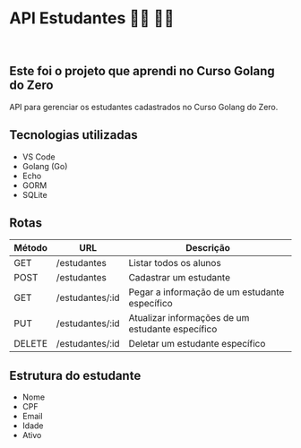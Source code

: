 # API Estudantes 👩‍🎓 👨‍🎓
<br>

<h2> Este foi o projeto que aprendi no Curso Golang do Zero </h2>
API para gerenciar os estudantes cadastrados no Curso Golang do Zero.

## Tecnologias utilizadas
* VS Code
* Golang (Go)
* Echo
* GORM
* SQLite


## Rotas

| Método | URL             | Descrição                                        |
| ------ | --------------  | -------------------------------------------------|
| GET    | /estudantes     | Listar todos os alunos                           |
| POST   | /estudantes     | Cadastrar um estudante                           |
| GET    | /estudantes/:id | Pegar a informação de um estudante específico    |
| PUT    | /estudantes/:id | Atualizar informações de um estudante específico |
| DELETE | /estudantes/:id | Deletar um estudante específico                  |


## Estrutura do estudante
- Nome
- CPF
- Email
- Idade
- Ativo
